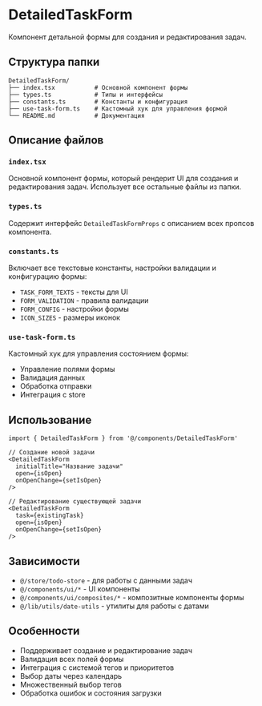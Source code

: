 # DetailedTaskForm

Компонент детальной формы для создания и редактирования задач.

## Структура папки

```
DetailedTaskForm/
├── index.tsx           # Основной компонент формы
├── types.ts            # Типы и интерфейсы
├── constants.ts        # Константы и конфигурация
├── use-task-form.ts    # Кастомный хук для управления формой
└── README.md           # Документация
```

## Описание файлов

### `index.tsx`
Основной компонент формы, который рендерит UI для создания и редактирования задач. Использует все остальные файлы из папки.

### `types.ts`
Содержит интерфейс `DetailedTaskFormProps` с описанием всех пропсов компонента.

### `constants.ts`
Включает все текстовые константы, настройки валидации и конфигурацию формы:
- `TASK_FORM_TEXTS` - тексты для UI
- `FORM_VALIDATION` - правила валидации
- `FORM_CONFIG` - настройки формы
- `ICON_SIZES` - размеры иконок

### `use-task-form.ts`
Кастомный хук для управления состоянием формы:
- Управление полями формы
- Валидация данных
- Обработка отправки
- Интеграция с store

## Использование

```tsx
import { DetailedTaskForm } from '@/components/DetailedTaskForm'

// Создание новой задачи
<DetailedTaskForm
  initialTitle="Название задачи"
  open={isOpen}
  onOpenChange={setIsOpen}
/>

// Редактирование существующей задачи
<DetailedTaskForm
  task={existingTask}
  open={isOpen}
  onOpenChange={setIsOpen}
/>
```

## Зависимости

- `@/store/todo-store` - для работы с данными задач
- `@/components/ui/*` - UI компоненты
- `@/components/ui/composites/*` - композитные компоненты формы
- `@/lib/utils/date-utils` - утилиты для работы с датами

## Особенности

- Поддерживает создание и редактирование задач
- Валидация всех полей формы
- Интеграция с системой тегов и приоритетов
- Выбор даты через календарь
- Множественный выбор тегов
- Обработка ошибок и состояния загрузки
